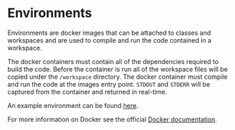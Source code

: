 # Environments

Environments are docker images that can be attached to classes and workspaces and are used to compile and run the code contained in a workspace.

The docker containers must contain all of the dependencies required to build the code. Before the container is run all of the workspace files will be copied under the `/workspace` directory. The docker container must compile and run the code at the images entry point. `STDOUT` and `STDERR` will be captured from the container and returned in real-time.

An example environment can be found [here](/exampleEnv/).

For more information on Docker see the official [Docker documentation](https://docs.docker.com/).